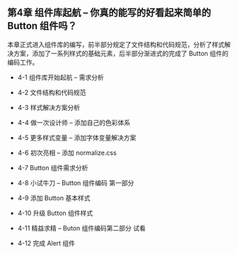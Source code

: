 ## 第4章 组件库起航 – 你真的能写的好看起来简单的 Button 组件吗？
本章正式进入组件库的编写，前半部分规定了文件结构和代码规范，分析了样式解决方案，添加了一系列样式的基础元素，后半部分渐进式的完成了 Button 组件的编码工作。

- 4-1 组件库开始起航 – 需求分析

- 4-2 文件结构和代码规范

- 4-3 样式解决方案分析

- 4-4 做一次设计师 – 添加自己的色彩体系

- 4-5 更多样式变量 – 添加字体变量解决方案

- 4-6 初次亮相 – 添加 normalize.css

- 4-7 Button 组件需求分析

- 4-8 小试牛刀 – Button 组件编码 第一部分

- 4-9 添加 Button 基本样式

- 4-10 升级 Button 组件样式

- 4-11 精益求精 – Buton 组件编码第二部分 试看

- 4-12 完成 Alert 组件